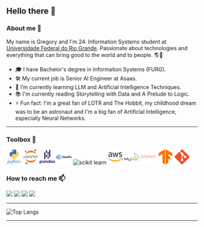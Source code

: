 ## Hello there 👋

### About me 🙂

My name is Gregory and I'm 24. Information Systems student at [Universidade Federal do Rio Grande](https://www.furg.br/en). Passionate about technologies and 
everything that can bring good to the world and to people. 🌎🍃

- 🎓 I have Bachelor's degree in Information Systems (FURG).
- 🛠 My current job is Senior AI Engineer at Asaas.
- 🌱 I’m currently learning LLM and Artificial Intelligence Techniques.
- 📚 I'm currently reading Storytelling with Data and A Prelude to Logic.
- ⚡ Fun fact: I'm a great fan of LOTR and The Hobbit, my childhood dream was to be an astronaut and I'm a big fan of Artificial Intelligence, especially Neural Networks.

---

### Toolbox 🧰

<img src='https://github.com/devicons/devicon/blob/master/icons/python/python-original-wordmark.svg' alt='python' width='40' height='40'> <img src='https://github.com/devicons/devicon/blob/master/icons/jupyter/jupyter-original-wordmark.svg' alt='jupyter noteboook' width='40' height='40'> <img src='https://github.com/devicons/devicon/blob/master/icons/pandas/pandas-original-wordmark.svg' alt='pandas' width='40' height='40'> <img src='https://github.com/devicons/devicon/blob/master/icons/numpy/numpy-original-wordmark.svg' alt='numpy' width='40' height='40'> <img src='https://upload.wikimedia.org/wikipedia/commons/thumb/0/05/Scikit_learn_logo_small.svg/800px-Scikit_learn_logo_small.svg.png' alt='scikit learn' width='50' height='30'> <img src='https://github.com/devicons/devicon/blob/master/icons/amazonwebservices/amazonwebservices-original-wordmark.svg' alt='aws' width='40' height='40'> <img src='https://github.com/devicons/devicon/blob/master/icons/mysql/mysql-original-wordmark.svg' alt='mysql' width='40' height='40'> <img src='https://github.com/devicons/devicon/blob/master/icons/pytorch/pytorch-plain-wordmark.svg' alt='python torch' width='40' height='40'> <img src='https://github.com/devicons/devicon/blob/master/icons/tensorflow/tensorflow-original.svg' alt='tensoflow' width='40' height='40'> <img src='https://github.com/devicons/devicon/blob/master/icons/git/git-original.svg' alt='git' width='40' height='40'>


<!-- inserir docker e R -->

### How to reach me 📫

<div>
<a href="https://www.instagram.com/gregorypitthan/" target="_blank"><img src="https://img.shields.io/badge/-Instagram-%23E4405F?style=for-the-badge&logo=instagram&logoColor=white" target="_blank"></a>
<a href="https://www.linkedin.com/in/gregory-jasson-pitthan-81989921b/" target="_blank"><img src="https://img.shields.io/badge/-LinkedIn-%230077B5?style=for-the-badge&logo=linkedin&logoColor=white" target="_blank"></a>
<a href = "mailto:pitthangregory@gmail.com"><img src="https://img.shields.io/badge/Gmail-D14836?style=for-the-badge&logo=gmail&logoColor=white" target="_blank"></a>
<a href="https://www.youtube.com/channel/UChSuDK3V9xK7zirCLNoJ5Pw" target="_blank"><img src="https://img.shields.io/badge/YouTube-FF0000?style=for-the-badge&logo=youtube&logoColor=white" target="_blank"></a>
</div>

---

![Top Langs](https://github-readme-stats.vercel.app/api/top-langs/?username=Gregory-JP&layout=compact&hide_progress=true&theme=dark)

 ---
